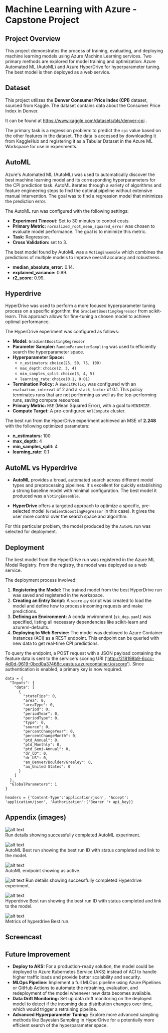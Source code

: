 # Machine Learning with Azure - Capstone Project

## Project Overview

This project demonstrates the process of training, evaluating, and deploying machine learning models using Azure Machine Learning services. Two primary methods are explored for model training and optimization: Azure Automated ML (AutoML) and Azure HyperDrive for hyperparameter tuning. The best model is then deployed as a web service.

## Dataset

This project utilizes the **Denver Consumer Price Index (CPI)** dataset, sourced from Kaggle. The dataset contains data about the Consumer Price Index in Denver. 

It can be found at https://www.kaggle.com/datasets/bls/denver-cpi .

The primary task is a regression problem: to predict the `cpi` value based on the other features in the dataset. The data is accessed by downloading it from KaggleHub and registering it as a Tabular Dataset in the Azure ML Workspace for use in experiments.

## AutoML

Azure's Automated ML (AutoML) was used to automatically discover the best machine learning model and its corresponding hyperparameters for the CPI prediction task. AutoML iterates through a variety of algorithms and feature engineering steps to find the optimal pipeline without extensive manual intervention. The goal was to find a regression model that minimizes the prediction error.

The AutoML run was configured with the following settings:
- **Experiment Timeout:** Set to 30 minutes to control costs.
- **Primary Metric:** `normalized_root_mean_squared_error` was chosen to evaluate model performance. The goal is to minimize this metric.
- **Task:** Regression.
- **Cross Validation:** set to 3.

The best model found by AutoML was a `VotingEnsemble` which combines the predictions of multiple models to improve overall accuracy and robustness.
- **median_absolute_error:** 0.14.
- **explained_variance:** 0.99.
- **r2_score:** 0.99.


## Hyperdrive

HyperDrive was used to perform a more focused hyperparameter tuning process on a specific algorithm: the `GradientBoostingRegressor` from scikit-learn. This approach allows for fine-tuning a chosen model to achieve optimal performance.

The HyperDrive experiment was configured as follows:
- **Model:** `GradientBoostingRegressor`
- **Parameter Sampler:** `RandomParameterSampling` was used to efficiently search the hyperparameter space.
- **Hyperparameter Space:**
    - `n_estimators`: `choice(25, 50, 75, 100)`
    - `max_depth`: `choice(2, 3, 4)`
    - `min_samples_split`: `choice(3, 4, 5)`
    - `learning_rate`: `choice(0.1, 0.01)`
- **Termination Policy:** A `BanditPolicy` was configured with an `evaluation_interval` of 2 and a `slack_factor` of 0.1. This policy terminates runs that are not performing as well as the top-performing runs, saving compute resources.
- **Primary Metric:** `MSE` (Mean Squared Error), with a goal to `MINIMIZE`.
- **Compute Target:** A pre-configured `AmlCompute` cluster.

The best run from the HyperDrive experiment achieved an MSE of **2.248** with the following optimized parameters:
- **n_estimators:** 100
- **max_depth:** 4
- **min_samples_split:** 4
- **learning_rate:** 0.1

## AutoML vs Hyperdrive

- **AutoML** provides a broad, automated search across different model types and preprocessing pipelines. It's excellent for quickly establishing a strong baseline model with minimal configuration. The best model it produced was a `VotingEnsemble`.

- **HyperDrive** offers a targeted approach to optimize a specific, pre-selected model (`GradientBoostingRegressor` in this case). It gives the user more control over the search space and algorithm.

For this particular problem, the model produced by the `AutoML` run was selected for deployment.

## Deployment

The best model from the HyperDrive run was registered in the Azure ML Model Registry. From the registry, the model was deployed as a web service.

The deployment process involved:
1.  **Registering the Model:** The trained model from the best HyperDrive run was saved and registered in the workspace.
2.  **Creating an Entry Script:** A `score.py` script was created to load the model and define how to process incoming requests and make predictions.
3.  **Defining an Environment:** A conda environment (`sk_dep.yaml`) was specified, listing all necessary dependencies like scikit-learn and azureml-defaults.
4.  **Deploying to Web Service:** The model was deployed to Azure Container Instances (ACI) as a REST endpoint. This endpoint can be queried with new data to get real-time CPI predictions.

To query the endpoint, a POST request with a JSON payload containing the feature data is sent to the service's scoring URI ('http://218198b9-6ccc-4d0d-9619-0bcd0a37468c.eastus.azurecontainer.io/score'). Since authentication is enabled, a primary key is now required. 


```
data = {
  "Inputs": {
    "data": [
      {
        "stateFips": 0,
        "area": 0,
        "areaType": 0,
        "period": 0,
        "periodYear": 0,
        "periodType": 0,
        "type": 0,
        "source": 0,
        "percentChangeYear": 0,
        "percentChangeMonth": 0,
        "ptd_Annual": 0,
        "ptd_Monthly": 0,
        "ptd_Semi-Annual": 0,
        "dr_CO": 0,
        "dr_US": 0,
        "an_Denver/Boulder/Greeley": 0,
        "an_United States": 0
      }
    ]
  },
  "GlobalParameters": 1
}

headers = {'Content-Type':'application/json', 'Accept': 'application/json', 'Authorization':('Bearer '+ api_key)}   
```


## Appendix (images)

![alt text](imgs/aml_rd.png)<br>
Run details showing successfully completed AutoML experiment.


![alt text](imgs/aml_br.png)<br>
AutoML Best run showing the best run ID with status completed and link to the model.

![alt text](imgs/endpoint.png)<br>
AutoML endpoint showing as active.

![alt text](imgs/hd_rd.png)
Run details showing successfully completed Hyperdrive experiment.

![alt text](imgs/hd_br.png)<br>
Hyperdrive Best run showing the best run ID with status completed and link to the model.

![alt text](imgs/hd_br1.png)<br>
Metrics of hyperdrive Best run.


## Screencast


## Future Improvement

- **Deploy to AKS:** For a production-ready solution, the model could be deployed to Azure Kubernetes Service (AKS) instead of ACI to handle higher traffic loads and provide better scalability and security.
- **MLOps Pipeline:** Implement a full MLOps pipeline using Azure Pipelines or GitHub Actions to automate the retraining, evaluation, and redeployment of the model whenever new data becomes available.
- **Data Drift Monitoring:** Set up data drift monitoring on the deployed model to detect if the incoming data distribution changes over time, which would trigger a retraining pipeline.
- **Advanced Hyperparameter Tuning:** Explore more advanced sampling methods like Bayesian Sampling in HyperDrive for a potentially more efficient search of the hyperparameter space.